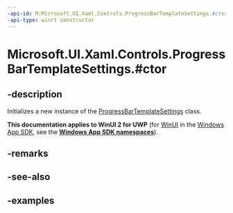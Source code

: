 ```yaml
---
-api-id: M:Microsoft.UI.Xaml.Controls.ProgressBarTemplateSettings.#ctor
-api-type: winrt constructor
---
```


# Microsoft.UI.Xaml.Controls.ProgressBarTemplateSettings.#ctor

<!--
public ProgressBarTemplateSettings ();
-->

## -description

Initializes a new instance of the [ProgressBarTemplateSettings](progressbartemplatesettings.md) class.

**This documentation applies to WinUI 2 for UWP** (for [WinUI](/windows/apps/winui/winui3/) in the [Windows App SDK](/windows/apps/windows-app-sdk/), see the **[Windows App SDK namespaces](/windows/windows-app-sdk/api/winrt/)**).

## -remarks

## -see-also

## -examples

